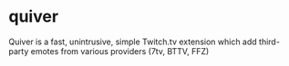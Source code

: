 # quiver
Quiver is a fast, unintrusive, simple Twitch.tv extension which add third-party emotes from various providers (7tv, BTTV, FFZ)
